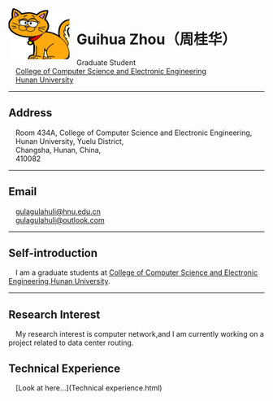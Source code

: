 <img SRC="11.jpg" ALIGN="left" height="100px" width="120px" >

# &ensp;Guihua Zhou（周桂华）
&emsp;Graduate Student<br>
&emsp;<A HREF="http://csee.hnu.edu.cn/">College of Computer Science and Electronic Engineering</A><br>
&emsp;<A HREF="http://www.hnu.edu.cn/">Hunan University</A><br>

---
## Address 
&emsp;Room 434A, College of Computer Science and Electronic Engineering,<br />
&emsp;Hunan University, Yuelu District,<br /> 
&emsp;Changsha, Hunan, China,<br /> 
&emsp;410082

---
## Email
&emsp;gulagulahuli@hnu.edu.cn<br />
&emsp;gulagulahuli@outlook.com<br />

---
## Self-introduction
&emsp;I am a graduate students at [College of Computer Science and Electronic Engineering](http://csee.hnu.edu.cn/),[Hunan University](http://www.hnu.edu.cn/).

---
## Research Interest
&emsp;My research interest is computer network,and I am currently working on a project related to data center routing.<br />

## Technical Experience
&emsp;[Look at here...](Technical experience.html)<br />
